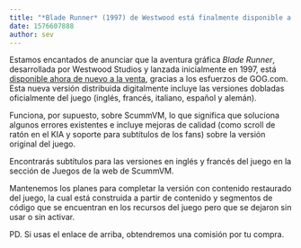 ```yaml
---
title: "*Blade Runner* (1997) de Westwood está finalmente disponible a la venta en copia digital"
date: 1576607888
author: sev
---
```


Estamos encantados de anunciar que la aventura gráfica *Blade Runner*, desarrollada por Westwood Studios y lanzada inicialmente en 1997, está [disponible ahora de nuevo a la venta](http://gog.com/game/blade_runner?pp=22d200f8670dbdb3e253a90eee5098477c95c23d), gracias a los esfuerzos de GOG.com. Esta nueva versión distribuida digitalmente incluye las versiones dobladas oficialmente del juego (inglés, francés, italiano, español y alemán).

Funciona, por supuesto, sobre ScummVM, lo que significa que soluciona algunos errores existentes e incluye mejoras de calidad (como scroll de ratón en el KIA y soporte para subtítulos de los fans) sobre la versión original del juego.

Encontrarás subtítulos para las versiones en inglés y francés del juego en la sección de Juegos de la web de ScummVM.

Mantenemos los planes para completar la versión con contenido restaurado del juego, la cual está construida a partir de contenido y segmentos de código que se encuentran en los recursos del juego pero que se dejaron sin usar o sin activar.

PD. Si usas el enlace de arriba, obtendremos una comisión por tu compra.
